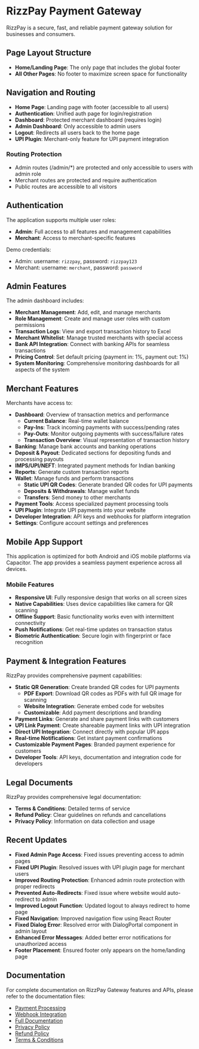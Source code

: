 
# RizzPay Payment Gateway

RizzPay is a secure, fast, and reliable payment gateway solution for businesses and consumers.

## Page Layout Structure

- **Home/Landing Page**: The only page that includes the global footer
- **All Other Pages**: No footer to maximize screen space for functionality

## Navigation and Routing

- **Home Page**: Landing page with footer (accessible to all users)
- **Authentication**: Unified auth page for login/registration
- **Dashboard**: Protected merchant dashboard (requires login)
- **Admin Dashboard**: Only accessible to admin users
- **Logout**: Redirects all users back to the home page
- **UPI Plugin**: Merchant-only feature for UPI payment integration

### Routing Protection

- Admin routes (/admin/*) are protected and only accessible to users with admin role
- Merchant routes are protected and require authentication
- Public routes are accessible to all visitors

## Authentication

The application supports multiple user roles:

- **Admin**: Full access to all features and management capabilities
- **Merchant**: Access to merchant-specific features

Demo credentials:
- Admin: username: `rizzpay`, password: `rizzpay123`
- Merchant: username: `merchant`, password: `password`

## Admin Features

The admin dashboard includes:

- **Merchant Management**: Add, edit, and manage merchants
- **Role Management**: Create and manage user roles with custom permissions
- **Transaction Logs**: View and export transaction history to Excel
- **Merchant Whitelist**: Manage trusted merchants with special access
- **Bank API Integration**: Connect with banking APIs for seamless transactions
- **Pricing Control**: Set default pricing (payment in: 1%, payment out: 1%)
- **System Monitoring**: Comprehensive monitoring dashboards for all aspects of the system

## Merchant Features

Merchants have access to:

- **Dashboard**: Overview of transaction metrics and performance
  - **Current Balance**: Real-time wallet balance
  - **Pay-Ins**: Track incoming payments with success/pending rates
  - **Pay-Outs**: Monitor outgoing payments with success/failure rates
  - **Transaction Overview**: Visual representation of transaction history
- **Banking**: Manage bank accounts and banking operations
- **Deposit & Payout**: Dedicated sections for depositing funds and processing payouts
- **IMPS/UPI/NEFT**: Integrated payment methods for Indian banking
- **Reports**: Generate custom transaction reports
- **Wallet**: Manage funds and perform transactions
  - **Static UPI QR Codes**: Generate branded QR codes for UPI payments
  - **Deposits & Withdrawals**: Manage wallet funds
  - **Transfers**: Send money to other merchants
- **Payment Tools**: Access specialized payment processing tools
- **UPI Plugin**: Integrate UPI payments into your website
- **Developer Integration**: API keys and webhooks for platform integration
- **Settings**: Configure account settings and preferences

## Mobile App Support

This application is optimized for both Android and iOS mobile platforms via Capacitor. The app provides a seamless payment experience across all devices.

### Mobile Features

- **Responsive UI**: Fully responsive design that works on all screen sizes
- **Native Capabilities**: Uses device capabilities like camera for QR scanning
- **Offline Support**: Basic functionality works even with intermittent connectivity
- **Push Notifications**: Get real-time updates on transaction status
- **Biometric Authentication**: Secure login with fingerprint or face recognition

## Payment & Integration Features

RizzPay provides comprehensive payment capabilities:

- **Static QR Generation**: Create branded QR codes for UPI payments
  - **PDF Export**: Download QR codes as PDFs with full QR image for scanning
  - **Website Integration**: Generate embed code for websites
  - **Customizable**: Add payment descriptions and branding
- **Payment Links**: Generate and share payment links with customers
- **UPI Link Payment**: Create shareable payment links with UPI integration
- **Direct UPI Integration**: Connect directly with popular UPI apps
- **Real-time Notifications**: Get instant payment confirmations
- **Customizable Payment Pages**: Branded payment experience for customers
- **Developer Tools**: API keys, documentation and integration code for developers

## Legal Documents

RizzPay provides comprehensive legal documentation:

- **Terms & Conditions**: Detailed terms of service
- **Refund Policy**: Clear guidelines on refunds and cancellations
- **Privacy Policy**: Information on data collection and usage

## Recent Updates

- **Fixed Admin Page Access**: Fixed issues preventing access to admin pages
- **Fixed UPI Plugin**: Resolved issues with UPI plugin page for merchant users
- **Improved Routing Protection**: Enhanced admin route protection with proper redirects
- **Prevented Auto-Redirects**: Fixed issue where website would auto-redirect to admin
- **Improved Logout Function**: Updated logout to always redirect to home page
- **Fixed Navigation**: Improved navigation flow using React Router
- **Fixed Dialog Error**: Resolved error with DialogPortal component in admin layout
- **Enhanced Error Messages**: Added better error notifications for unauthorized access
- **Footer Placement**: Ensured footer only appears on the home/landing page

## Documentation

For complete documentation on RizzPay Gateway features and APIs, please refer to the documentation files:

- [Payment Processing](PAYMENT_README.md)
- [Webhook Integration](WEBHOOK_README.md)
- [Full Documentation](RIZZPAY_DOCUMENTATION.md)
- [Privacy Policy](/privacy-policy)
- [Refund Policy](/refund-policy)
- [Terms & Conditions](/terms)
